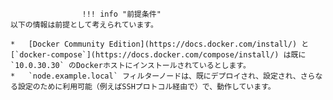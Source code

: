 					!!! info "前提条件"
    以下の情報は前提として考えられています。
    
    *   [Docker Community Edition](https://docs.docker.com/install/) と [`docker-compose`](https://docs.docker.com/compose/install/) は既に `10.0.30.30` のDockerホストにインストールされているとします。
    *   `node.example.local` フィルターノードは、既にデプロイされ、設定され、さらなる設定のために利用可能（例えばSSHプロトコル経由で）で、動作しています。